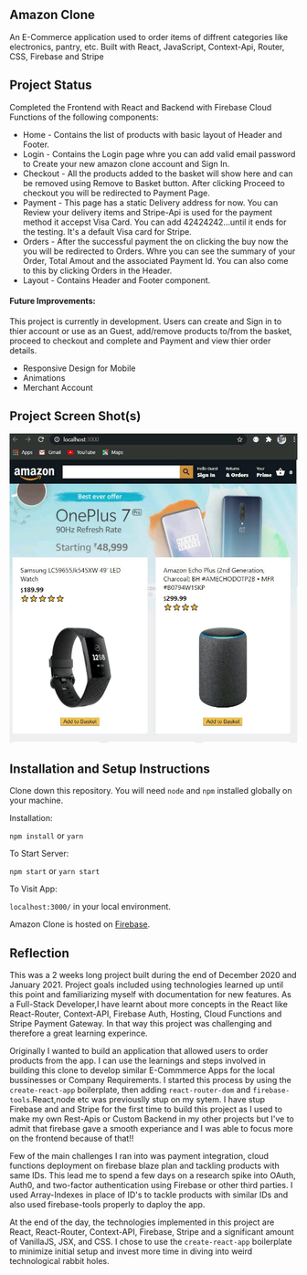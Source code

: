 ## Amazon Clone

An E-Commerce application used to order items of diffrent categories like electronics, pantry, etc. Built with React, JavaScript, Context-Api, Router, CSS, Firebase and Stripe

## Project Status

Completed the Frontend with React and Backend with Firebase Cloud Functions of the following components:

- Home - Contains the list of products with basic layout of Header and Footer.
- Login - Contains the Login page whre you can add valid email password to Create your new amazon clone account and Sign In.
- Checkout - All the products added to the basket will show here and can be removed using Remove to Basket button. After clicking Proceed to checkout you will be redirected to Payment Page.
- Payment - This page has a static Delivery address for now. You can Review your delivery items and Stripe-Api is used for the payment method it accepst Visa Card. You can add
  42424242...until it ends for the testing. It's a default Visa card for Stripe.
- Orders - After the successful payment the on clicking the buy now the you will be redirected to Orders. Whre you can see the summary of your Order, Total Amout and the associated Payment Id. You can also come to this by clicking Orders in the Header.
- Layout - Contains Header and Footer component.

#### Future Improvements:

This project is currently in development. Users can create and Sign in to thier account or use as an Guest, add/remove products to/from the basket, proceed to checkout and complete and Payment and view thier order details.

- Responsive Design for Mobile
- Animations
- Merchant Account

## Project Screen Shot(s)

![image](https://github.com/rishav-learnerml/Amazone-Clone/blob/master/public/amazone_clone_img.png)

## Installation and Setup Instructions

Clone down this repository. You will need `node` and `npm` installed globally on your machine.

Installation:

`npm install` or `yarn`

To Start Server:

`npm start` or `yarn start`

To Visit App:

`localhost:3000/` in your local environment.

Amazon Clone is hosted on [Firebase](https://lnkd.in/gch6qbY).

## Reflection

This was a 2 weeks long project built during the end of December 2020 and January 2021. Project goals included using technologies learned up until this point and familiarizing myself with documentation for new features. As a Full-Stack Developer,I have learnt about more concepts in the React like React-Router, Context-API, Firebase Auth, Hosting, Cloud Functions and Stripe Payment Gateway. In that way this project was challenging and therefore a great learning experince.

Originally I wanted to build an application that allowed users to order products from the app. I can use the learnings and steps involved in building this clone to develop similar E-Commmerce Apps for the local bussinesses or Company Requirements. I started this process by using the `create-react-app` boilerplate, then adding `react-router-dom` and `firebase-tools`.React,node etc was previouslly stup on my sytem. I have stup Firebase and and Stripe for the first time to build this project as I used to make my own Rest-Apis or Custom Backend in my other projects but I've to admit that firebase gave a smooth experiance and I was able to focus more on the frontend because of that!!

Few of the main challenges I ran into was payment integration, cloud functions deployment on firebase blaze plan and tackling products with same IDs. This lead me to spend a few days on a research spike into OAuth, Auth0, and two-factor authentication using Firebase or other third parties. I used Array-Indexes in place of ID's to tackle products with similar IDs and also used firebase-tools properly to daploy the app.

At the end of the day, the technologies implemented in this project are React, React-Router, Context-API, Firebase, Stripe and a significant amount of VanillaJS, JSX, and CSS. I chose to use the `create-react-app` boilerplate to minimize initial setup and invest more time in diving into weird technological rabbit holes.
